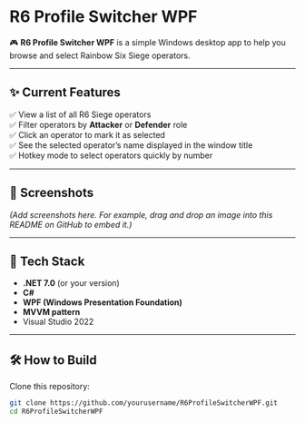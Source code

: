 # R6 Profile Switcher WPF

🎮 **R6 Profile Switcher WPF** is a simple Windows desktop app to help you browse and select Rainbow Six Siege operators.

---

## ✨ Current Features

✅ View a list of all R6 Siege operators  
✅ Filter operators by **Attacker** or **Defender** role  
✅ Click an operator to mark it as selected  
✅ See the selected operator’s name displayed in the window title  
✅ Hotkey mode to select operators quickly by number

---

## 📸 Screenshots

*(Add screenshots here. For example, drag and drop an image into this README on GitHub to embed it.)*

---

## 🚀 Tech Stack

- **.NET 7.0** (or your version)
- **C#**
- **WPF (Windows Presentation Foundation)**
- **MVVM pattern**
- Visual Studio 2022

---

## 🛠 How to Build

Clone this repository:

```bash
git clone https://github.com/yourusername/R6ProfileSwitcherWPF.git
cd R6ProfileSwitcherWPF
```

